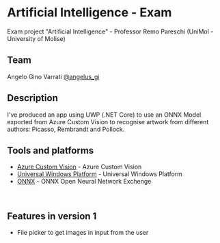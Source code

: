 # Artificial Intelligence - Exam
Exam project "Artificial Intelligence" - Professor Remo Pareschi (UniMol - University of Molise)
<br/>

## Team
Angelo Gino Varrati [@angelus_gi](https://github.com/angelus_gi)
<br/>

## Description
I've produced an app using UWP (.NET Core) to use an ONNX Model exported from Azure Custom Vision to recognise artwork from different authors: Picasso, Rembrandt and Pollock.
<br/>

## Tools and platforms
- [Azure Custom Vision](https://www.customvision.ai/) - Azure Custom Vision
- [Universal Windows Platform](https://docs.microsoft.com/it-it/windows/uwp/get-started/universal-application-platform-guide) - Universal Windows Platform
- [ONNX](https://onnx.ai/get-started.html) - ONNX Open Neural Network Exchenge
<br/>

## Features in version 1
- File picker to get images in input from the user
<br/>
